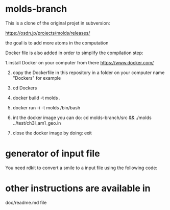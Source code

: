 # molds-branch

This is a clone of the original projet in subversion:

https://osdn.jp/projects/molds/releases/

the goal is to add more atoms in the computation

Docker file is also added in order to simplify the compilation step:


1.install Docker on your computer from there https://www.docker.com/

2. copy the Dockerfile in this repository in a folder on your computer name "Dockers" for example

3. cd Dockers

4. docker build -t molds .

5. docker run -i -t molds /bin/bash

6. int the docker image you can do:
  cd molds-branch/src &&
  ./molds ../test/ch3I_am1_geo.in
  
7. close the docker image by doing:
  exit


# generator of input file
You need rdkit to convert a smile to a input file using the following code:

# other instructions are available in 
doc/readme.md file
